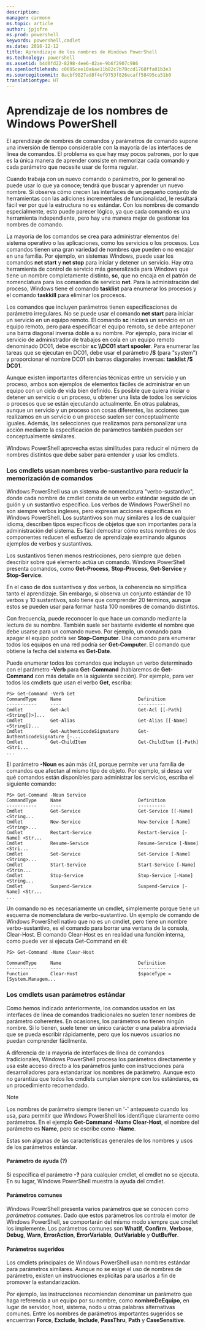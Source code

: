 ```yaml
---
description: 
manager: carmonm
ms.topic: article
author: jpjofre
ms.prod: powershell
keywords: powershell,cmdlet
ms.date: 2016-12-12
title: Aprendizaje de los nombres de Windows PowerShell
ms.technology: powershell
ms.assetid: b4d0fd22-8298-4ee6-82ae-9b6f2907c986
ms.openlocfilehash: c0695cee10a6ae11b82c7b70ccd1768ffa01b3e3
ms.sourcegitcommit: 8acbf9827ad8f4ef9753f826ecaff58495ca51b0
translationtype: HT
---
```

# <a name="learning-windows-powershell-names"></a>Aprendizaje de los nombres de Windows PowerShell
El aprendizaje de nombres de comandos y parámetros de comando supone una inversión de tiempo considerable con la mayoría de las interfaces de línea de comandos. El problema es que hay muy pocos patrones, por lo que es la única manera de aprender consiste en memorizar cada comando y cada parámetro que necesite usar de forma regular.

Cuando trabaja con un nuevo comando o parámetro, por lo general no puede usar lo que ya conoce; tendrá que buscar y aprender un nuevo nombre. Si observa cómo crecen las interfaces de un pequeño conjunto de herramientas con las adiciones incrementales de funcionalidad, le resultará fácil ver por qué la estructura no es estándar. Con los nombres de comando especialmente, esto puede parecer lógico, ya que cada comando es una herramienta independiente, pero hay una manera mejor de gestionar los nombres de comando.

La mayoría de los comandos se crea para administrar elementos del sistema operativo o las aplicaciones, como los servicios o los procesos. Los comandos tienen una gran variedad de nombres que pueden o no encajar en una familia. Por ejemplo, en sistemas Windows, puede usar los comandos **net start** y **net stop** para iniciar y detener un servicio. Hay otra herramienta de control de servicio más generalizada para Windows que tiene un nombre completamente distinto, **sc**, que no encaja en el patrón de nomenclatura para los comandos de servicio **net**. Para la administración del proceso, Windows tiene el comando **tasklist** para enumerar los procesos y el comando **taskkill** para eliminar los procesos.

Los comandos que incluyen parámetros tienen especificaciones de parámetro irregulares. No se puede usar el comando **net start** para iniciar un servicio en un equipo remoto. El comando **sc** iniciará un servicio en un equipo remoto, pero para especificar el equipo remoto, se debe anteponer una barra diagonal inversa doble a su nombre. Por ejemplo, para iniciar el servicio de administrador de trabajos en cola en un equipo remoto denominado DC01, debe escribir **sc \\\\DC01 start spooler**. Para enumerar las tareas que se ejecutan en DC01, debe usar el parámetro **/S** (para "system") y proporcionar el nombre DC01 sin barras diagonales inversas: **tasklist /S DC01**.

Aunque existen importantes diferencias técnicas entre un servicio y un proceso, ambos son ejemplos de elementos fáciles de administrar en un equipo con un ciclo de vida bien definido. Es posible que quiera iniciar o detener un servicio o un proceso, u obtener una lista de todos los servicios o procesos que se están ejecutando actualmente. En otras palabras, aunque un servicio y un proceso son cosas diferentes, las acciones que realizamos en un servicio o un proceso suelen ser conceptualmente iguales. Además, las selecciones que realizamos para personalizar una acción mediante la especificación de parámetros también pueden ser conceptualmente similares.

Windows PowerShell aprovecha estas similitudes para reducir el número de nombres distintos que debe saber para entender y usar los cmdlets.

### <a name="cmdlets-use-verb-noun-names-to-reduce-command-memorization"></a>Los cmdlets usan nombres verbo-sustantivo para reducir la memorización de comandos
Windows PowerShell usa un sistema de nomenclatura "verbo-sustantivo", donde cada nombre de cmdlet consta de un verbo estándar seguido de un guión y un sustantivo específico. Los verbos de Windows PowerShell no son siempre verbos ingleses, pero expresan acciones específicas en Windows PowerShell. Los sustantivos son muy similares a los de cualquier idioma, describen tipos específicos de objetos que son importantes para la administración del sistema. Es fácil demostrar cómo estos nombres de dos componentes reducen el esfuerzo de aprendizaje examinando algunos ejemplos de verbos y sustantivos.

Los sustantivos tienen menos restricciones, pero siempre que deben describir sobre qué elemento actúa un comando. Windows PowerShell presenta comandos, como **Get-Process**, **Stop-Process**, **Get-Service** y **Stop-Service**.

En el caso de dos sustantivos y dos verbos, la coherencia no simplifica tanto el aprendizaje. Sin embargo, si observa un conjunto estándar de 10 verbos y 10 sustantivos, solo tiene que comprender 20 términos, aunque estos se pueden usar para formar hasta 100 nombres de comando distintos.

Con frecuencia, puede reconocer lo que hace un comando mediante la lectura de su nombre. También suele ser bastante evidente el nombre que debe usarse para un comando nuevo. Por ejemplo, un comando para apagar el equipo podría ser **Stop-Computer**. Una comando para enumerar todos los equipos en una red podría ser **Get-Computer**. El comando que obtiene la fecha del sistema es **Get-Date**.

Puede enumerar todos los comandos que incluyan un verbo determinado con el parámetro **-Verb** para **Get-Command** (hablaremos de **Get-Command** con más detalle en la siguiente sección). Por ejemplo, para ver todos los cmdlets que usan el verbo **Get**, escriba:

```
PS> Get-Command -Verb Get
CommandType     Name                            Definition
-----------     ----                            ----------
Cmdlet          Get-Acl                         Get-Acl [[-Path] <String[]>]...
Cmdlet          Get-Alias                       Get-Alias [[-Name] <String[]...
Cmdlet          Get-AuthenticodeSignature       Get-AuthenticodeSignature [-...
Cmdlet          Get-ChildItem                   Get-ChildItem [[-Path] <Stri...
...
```

El parámetro **-Noun** es aún más útil, porque permite ver una familia de comandos que afectan al mismo tipo de objeto. Por ejemplo, si desea ver qué comandos están disponibles para administrar los servicios, escriba el siguiente comando:

```
PS> Get-Command -Noun Service
CommandType     Name                            Definition
-----------     ----                            ----------
Cmdlet          Get-Service                     Get-Service [[-Name] <String...
Cmdlet          New-Service                     New-Service [-Name] <String>...
Cmdlet          Restart-Service                 Restart-Service [-Name] <Str...
Cmdlet          Resume-Service                  Resume-Service [-Name] <Stri...
Cmdlet          Set-Service                     Set-Service [-Name] <String>...
Cmdlet          Start-Service                   Start-Service [-Name] <Strin...
Cmdlet          Stop-Service                    Stop-Service [-Name] <String...
Cmdlet          Suspend-Service                 Suspend-Service [-Name] <Str... 
...
```

Un comando no es necesariamente un cmdlet, simplemente porque tiene un esquema de nomenclatura de verbo-sustantivo. Un ejemplo de comando de Windows PowerShell nativo que no es un cmdlet, pero tiene un nombre verbo-sustantivo, es el comando para borrar una ventana de la consola, Clear-Host. El comando Clear-Host es en realidad una función interna, como puede ver si ejecuta Get-Command en él:

```
PS> Get-Command -Name Clear-Host

CommandType     Name                            Definition
-----------     ----                            ----------
Function        Clear-Host                      $spaceType = [System.Managem...
```

### <a name="cmdlets-use-standard-parameters"></a>Los cmdlets usan parámetros estándar
Como hemos indicado anteriormente, los comandos usados en las interfaces de línea de comandos tradicionales no suelen tener nombres de parámetro coherentes. En ocasiones, los parámetros no tienen ningún nombre. Si lo tienen, suele tener un único carácter o una palabra abreviada que se pueda escribir rápidamente, pero que los nuevos usuarios no puedan comprender fácilmente.

A diferencia de la mayoría de interfaces de línea de comandos tradicionales, Windows PowerShell procesa los parámetros directamente y usa este acceso directo a los parámetros junto con instrucciones para desarrolladores para estandarizar los nombres de parámetro. Aunque esto no garantiza que todos los cmdlets cumplan siempre con los estándares, es un procedimiento recomendado.

> [!NOTE]
> Los nombres de parámetro siempre tienen un '-' antepuesto cuando los usa, para permitir que Windows PowerShell los identifique claramente como parámetros. En el ejemplo **Get-Command -Name Clear-Host**, el nombre del parámetro es **Name**, pero se escribe como -**Name**.

Estas son algunas de las características generales de los nombres y usos de los parámetros estándar.

#### <a name="the-help-parameter-"></a>Parámetro de ayuda (?)
Si especifica el parámetro **-?** para cualquier cmdlet, el cmdlet no se ejecuta. En su lugar, Windows PowerShell muestra la ayuda del cmdlet.

#### <a name="common-parameters"></a>Parámetros comunes
Windows PowerShell presenta varios parámetros que se conocen como *parámetros comunes*. Dado que estos parámetros los controla el motor de Windows PowerShell, se comportarán del mismo modo siempre que cmdlet los implemente. Los parámetros comunes son **WhatIf**, **Confirm**, **Verbose**, **Debug**, **Warn**, **ErrorAction**, **ErrorVariable**, **OutVariable** y **OutBuffer**.

#### <a name="suggested-parameters"></a>Parámetros sugeridos
Los cmdlets principales de Windows PowerShell usan nombres estándar para parámetros similares. Aunque no se exige el uso de nombres de parámetro, existen un instrucciones explícitas para usarlos a fin de promover la estandarización.

Por ejemplo, las instrucciones recomiendan denominar un parámetro que haga referencia a un equipo por su nombre, como **nombreDeEquipo**, en lugar de servidor, host, sistema, nodo u otras palabras alternativas comunes. Entre los nombres de parámetros importantes sugeridos se encuentran **Force**, **Exclude**, **Include**, **PassThru**, **Path** y **CaseSensitive**.

